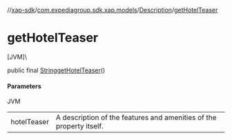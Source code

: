 //[xap-sdk](../../../index.md)/[com.expediagroup.sdk.xap.models](../index.md)/[Description](index.md)/[getHotelTeaser](get-hotel-teaser.md)

# getHotelTeaser

[JVM]\

public final [String](https://docs.oracle.com/javase/8/docs/api/java/lang/String.html)[getHotelTeaser](get-hotel-teaser.md)()

#### Parameters

JVM

| | |
|---|---|
| hotelTeaser | A description of the features and amenities of the property itself. |
